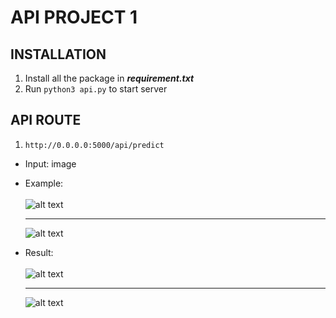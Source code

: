 # API PROJECT 1

## INSTALLATION
1. Install all the package in **_requirement.txt_**
2. Run `python3 api.py` to start server

## API ROUTE
1. `http://0.0.0.0:5000/api/predict`
- Input: image<br>

- Example: <br><br>
![alt text](./api_example.png)<hr>
![alt text](./road12.png)
- Result: <br><br>
![alt text](./api_example_result.png)<hr>
![alt text](./road12_result.png)